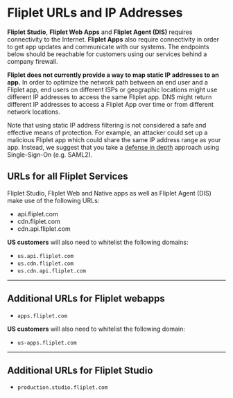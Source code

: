 # Fliplet URLs and IP Addresses

**Fliplet Studio**, **Fliplet Web Apps** and **Fliplet Agent (DIS)** requires connectivity to the Internet. **Fliplet Apps** also require connectivity in order to get app updates and communicate with our systems. The endpoints below should be reachable for customers using our services behind a company firewall.

**Fliplet does not currently provide a way to map static IP addresses to an app.** In order to optimize the network path between an end user and a Fliplet app, end users on different ISPs or geographic locations might use different IP addresses to access the same Fliplet app. DNS might return different IP addresses to access a Fliplet App over time or from different network locations.

Note that using static IP address filtering is not considered a safe and effective means of protection. For example, an attacker could set up a malicious Fliplet app which could share the same IP address range as your app. Instead, we suggest that you take a [defense in depth](https://en.wikipedia.org/wiki/Defense_in_depth_(computing)) approach using Single-Sign-On (e.g. SAML2).


## URLs for all Fliplet Services

Fliplet Studio, Fliplet Web and Native apps as well as Fliplet Agent (DIS) make use of the following URLs:

- api.fliplet.com
- cdn.fliplet.com
- cdn.api.fliplet.com

**US customers** will also need to whitelist the following domains:

- `us.api.fliplet.com`
- `us.cdn.fliplet.com`
- `us.cdn.api.fliplet.com`

---

## Additional URLs for Fliplet webapps

- `apps.fliplet.com`

**US customers** will also need to whitelist the following domain:

- `us-apps.fliplet.com`

---

## Additional URLs for Fliplet Studio

- `production.studio.fliplet.com`